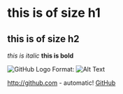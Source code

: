 # this is of size h1
## this is of size h2
*this is italic*
**this is bold**

![GitHub Logo](/images/logo.png)
Format: ![Alt Text](url)

http://github.com - automatic!
[GitHub](http://github.com)

